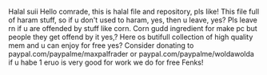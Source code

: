 Halal
suii
Hello comrade, this is halal file and repository, pls like!
This file full of haram stuff, so if u don't used to haram, yes, then u leave, yes?
Pls leave rn if u are offended by stuff like corn.
Corn gudd ingredient for make pc but people they get offend by it yes,?
Here os butifull collection of high quality mem and u can enjoy for free yes? 
Consider donating to paypal.com/paypalme/maxpalfrader or paypal.com/paypalme/woldawolda if u habe 1 eruo 
is very good for work we do for free
Fenks!

